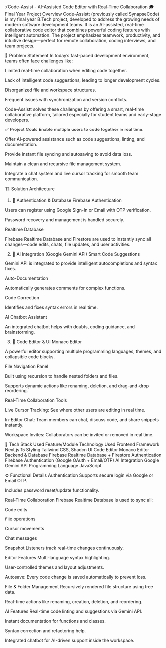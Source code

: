 ⚡Code-Assist - AI-Assisted Code Editor with Real-Time Collaboration
🎓 Final Year Project Overview
Code-Assistt (previously called SynapseCode) is my final year B.Tech project, developed to address the growing needs of modern software development teams. It is an AI-assisted, real-time collaborative code editor that combines powerful coding features with intelligent automation. The project emphasizes teamwork, productivity, and intuitive design—perfect for remote collaboration, coding interviews, and team projects.

📌 Problem Statement
In today’s fast-paced development environment, teams often face challenges like:

Limited real-time collaboration when editing code together.

Lack of intelligent code suggestions, leading to longer development cycles.

Disorganized file and workspace structures.

Frequent issues with synchronization and version conflicts.

Code-Assistt solves these challenges by offering a smart, real-time collaborative platform, tailored especially for student teams and early-stage developers.

✅ Project Goals
Enable multiple users to code together in real time.

Offer AI-powered assistance such as code suggestions, linting, and documentation.

Provide instant file syncing and autosaving to avoid data loss.

Maintain a clean and recursive file management system.

Integrate a chat system and live cursor tracking for smooth team communication.

🏗️ Solution Architecture
1. 🔐 Authentication & Database
Firebase Authentication

Users can register using Google Sign-In or Email with OTP verification.

Password recovery and management is handled securely.

Realtime Database

Firebase Realtime Database and Firestore are used to instantly sync all changes—code edits, chats, file updates, and user activities.

2. 🤖 AI Integration (Google Gemini API)
Smart Code Suggestions

Gemini API is integrated to provide intelligent autocompletions and syntax fixes.

Auto-Documentation

Automatically generates comments for complex functions.

Code Correction

Identifies and fixes syntax errors in real time.

AI Chatbot Assistant

An integrated chatbot helps with doubts, coding guidance, and brainstorming.

3. 🧠 Code Editor & UI
Monaco Editor

A powerful editor supporting multiple programming languages, themes, and collapsible code blocks.

File Navigation Panel

Built using recursion to handle nested folders and files.

Supports dynamic actions like renaming, deletion, and drag-and-drop reordering.

Real-Time Collaboration Tools

Live Cursor Tracking: See where other users are editing in real time.

In-Editor Chat: Team members can chat, discuss code, and share snippets instantly.

Workspace Invites: Collaborators can be invited or removed in real time.

🧰 Tech Stack Used
Feature/Module	Technology Used
Frontend Framework	Next.js 15
Styling	Tailwind CSS, Shadcn UI
Code Editor	Monaco Editor
Backend & Database	Firebase Realtime Database + Firestore
Authentication	Firebase Authentication (Google OAuth + Email/OTP)
AI Integration	Google Gemini API
Programming Language	JavaScript

⚙️ Functional Details
Authentication
Supports secure login via Google or Email OTP.

Includes password reset/update functionality.

Real-Time Collaboration
Firebase Realtime Database is used to sync all:

Code edits

File operations

Cursor movements

Chat messages

Snapshot Listeners track real-time changes continuously.

Editor Features
Multi-language syntax highlighting.

User-controlled themes and layout adjustments.

Autosave: Every code change is saved automatically to prevent loss.

File & Folder Management
Recursively rendered file structure using tree data.

Real-time actions like renaming, creation, deletion, and reordering.

AI Features
Real-time code linting and suggestions via Gemini API.

Instant documentation for functions and classes.

Syntax correction and refactoring help.

Integrated chatbot for AI-driven support inside the workspace.

